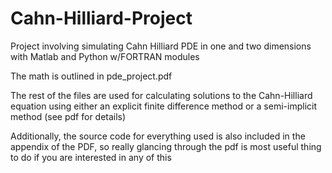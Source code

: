 # Cahn-Hilliard-Project
Project involving simulating Cahn Hilliard PDE in one and two dimensions with Matlab and Python w/FORTRAN modules

The math is outlined in pde_project.pdf

The rest of the files are used for calculating solutions to the Cahn-Hilliard equation using either an explicit finite difference method or a semi-implicit method (see pdf for details)

Additionally, the source code for everything used is also included in the appendix of the PDF, so really glancing through the pdf is most useful thing to do if you are interested in any of this
